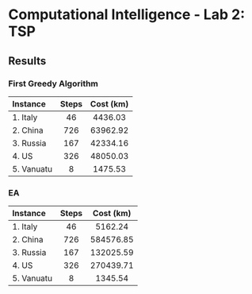 # Computational Intelligence - Lab 2: TSP

## Results
### First Greedy Algorithm
| Instance   | Steps | Cost (km) |
|:-----------|:-----:|:---------:|
| 1. Italy   | 46    | 4436.03   |
| 2. China   | 726   | 63962.92  |
| 3. Russia  | 167   | 42334.16  |
| 4. US      | 326   | 48050.03  |
| 5. Vanuatu | 8     | 1475.53   |

### EA
| Instance   | Steps | Cost (km) |
|:-----------|:-----:|:---------:|
| 1. Italy   | 46    | 5162.24   |
| 2. China   | 726   | 584576.85 |
| 3. Russia  | 167   | 132025.59 |
| 4. US      | 326   | 270439.71 |
| 5. Vanuatu | 8     | 1345.54   |

